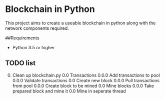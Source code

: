 # Blockchain in Python
This project aims to create a useable blockchain in python along with the network components required.

##Requirements
- Python 3.5 or higher


## TODO list
0. Clean up blockchain.py
  0.0 Transactions
    0.0.0 Add transactions to pool
	0.0.0 Validate transactions
  0.0 Create new block
    0.0.0 Pull transactions from pool
	0.0.0 Create block to be mined
  0.0 Mine blocks
    0.0.0 Take prepared block and mine it
  0.0 Mine in seperate thread
	
